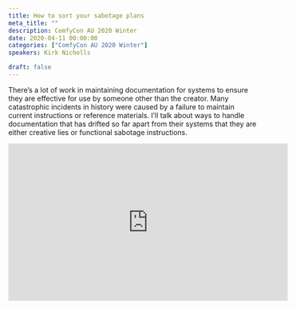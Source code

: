 ```yaml
---
title: How to sort your sabotage plans
meta_title: ""
description: ComfyCon AU 2020 Winter
date: 2020-04-11 00:00:00
categories: ["ComfyCon AU 2020 Winter"]
speakers: Kirk Nicholls

draft: false
---
```

There’s a lot of work in maintaining documentation for systems to ensure they are effective for use by someone other than the creator. Many catastrophic incidents in history were caused by a failure to maintain current instructions or reference materials. I’ll talk about ways to handle documentation that has drifted so far apart from their systems that they are either creative lies or functional sabotage instructions.

<iframe width="560" height="315" src="https://www.youtube.com/embed/GXPPw7NH_a0?si=3itKGQVSKo68ySom" title="YouTube video player" frameborder="0" allow="accelerometer; autoplay; clipboard-write; encrypted-media; gyroscope; picture-in-picture; web-share" allowfullscreen></iframe>